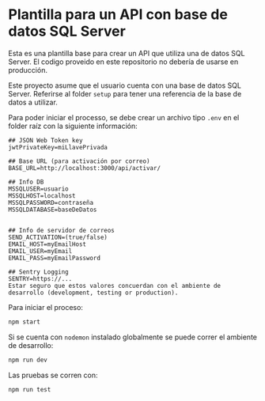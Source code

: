 # Plantilla para un API con base de datos SQL Server

Esta es una plantilla base para crear un API que utiliza una de datos SQL Server. El codigo proveido en este repositorio no debería de usarse en producción.

Este proyecto asume que el usuario cuenta con una base de datos SQL Server. Referirse al folder `setup` para tener una referencia de la base de datos a utilizar.

Para poder iniciar el processo, se debe crear un archivo tipo `.env` en el folder raíz con la siguiente información:

```text
## JSON Web Token key
jwtPrivateKey=miLlavePrivada

## Base URL (para activación por correo)
BASE_URL=http://localhost:3000/api/activar/

## Info DB
MSSQLUSER=usuario
MSSQLHOST=localhost
MSSQLPASSWORD=contraseña
MSSQLDATABASE=baseDeDatos


## Info de servidor de correos
SEND_ACTIVATION=(true/false)
EMAIL_HOST=myEmailHost
EMAIL_USER=myEmail
EMAIL_PASS=myEmailPassword

## Sentry Logging
SENTRY=https://...
Estar seguro que estos valores concuerdan con el ambiente de desarrollo (development, testing or production).
```

Para iniciar el proceso:

```bash
npm start
```

Si se cuenta con `nodemon` instalado globalmente se puede correr el ambiente de desarrollo:

```bash
npm run dev
```

Las pruebas se corren con:

```bash
npm run test
```
